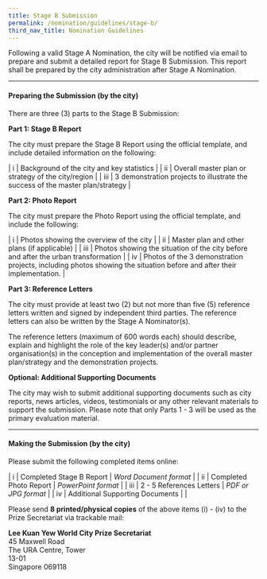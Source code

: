 ```yaml
---
title: Stage B Submission
permalink: /nomination/guidelines/stage-b/
third_nav_title: Nomination Guidelines
---
```


Following a valid Stage A Nomination, the city will be notified via email to prepare and submit a detailed report for Stage B Submission. This report shall be prepared by the city administration after Stage A Nomination.

---

#### **Preparing the Submission (by the city)**

There are three (3) parts to the Stage B Submission:

**Part 1: Stage B Report** 

The city must prepare the Stage B Report using the official template, and include detailed information on the following: 

| i | Background of the city and key statistics |
| ii | Overall master plan or strategy of the city/region |
| iii | 3 demonstration projects to illustrate the success of the master plan/strategy |

**Part 2: Photo Report**

The city must prepare the Photo Report using the official template, and include the following:

| i | Photos showing the overview of the city |
| ii | Master plan and other plans (if applicable) |
| iii | Photos showing the situation of the city before and after the urban transformation |
| iv | Photos of the 3 demonstration projects, including photos showing the situation before and after their implementation. |

**Part 3: Reference Letters**

The city must provide at least two (2) but not more than five (5) reference letters written and signed by independent third parties. The reference letters can also be written by the Stage A Nominator(s).

The reference letters (maximum of 600 words each) should describe, explain and highlight the role of the key leader(s) and/or partner organisation(s) in the conception and implementation of the overall master plan/strategy and the demonstration projects.

**Optional: Additional Supporting Documents**

The city may wish to submit additional supporting documents such as city reports, news articles, videos, testimonials or any other relevant materials to support the submission. Please note that only Parts 1 - 3 will be used as the primary evaluation material. 

---

#### **Making the Submission (by the city)**

Please submit the following completed items online: 

| i | Completed Stage B Report | *Word Document format* |
| ii | Completed Photo Report | *PowerPoint format* |
| iii | 2 - 5 References Letters | *PDF or JPG format* |
| iv | Additional Supporting Documents | |

Please send **8 printed/physical copies** of the above items (i) - (iv) to the Prize Secretariat via trackable mail: 

**Lee Kuan Yew World City Prize Secretariat**
<br>45 Maxwell Road 
<br>The URA Centre, Tower
<br>13-01
<br>Singapore 069118
